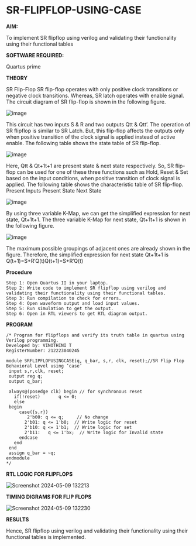# SR-FLIPFLOP-USING-CASE

**AIM:**

To implement  SR flipflop using verilog and validating their functionality using their functional tables

**SOFTWARE REQUIRED:**

Quartus prime

**THEORY**

SR Flip-Flop SR flip-flop operates with only positive clock transitions or negative clock transitions. Whereas, SR latch operates with enable signal. The circuit diagram of SR flip-flop is shown in the following figure.

![image](https://github.com/naavaneetha/SR-FLIPFLOP-USING-CASE/assets/154305477/0f710028-ad52-4d3e-9276-8714cf023a25)

 
This circuit has two inputs S & R and two outputs Qtt & Qtt’. The operation of SR flipflop is similar to SR Latch. But, this flip-flop affects the outputs only when positive transition of the clock signal is applied instead of active enable. The following table shows the state table of SR flip-flop.

![image](https://github.com/naavaneetha/SR-FLIPFLOP-USING-CASE/assets/154305477/dabfc4f4-87e3-4cbc-9472-f89ee1b5ed30)

 
Here, Qtt & Qt+1t+1 are present state & next state respectively. So, SR flip-flop can be used for one of these three functions such as Hold, Reset & Set based on the input conditions, when positive transition of clock signal is applied. The following table shows the characteristic table of SR flip-flop. Present Inputs Present State Next State

![image](https://github.com/naavaneetha/SR-FLIPFLOP-USING-CASE/assets/154305477/dd90d16c-aec5-4290-a586-e2346b1e9eb5)

 
By using three variable K-Map, we can get the simplified expression for next state, Qt+1t+1. The three variable K-Map for next state, Qt+1t+1 is shown in the following figure.

![image](https://github.com/naavaneetha/SR-FLIPFLOP-USING-CASE/assets/154305477/473efad6-d70b-4ca7-aeb7-898bbfca319f)

 
The maximum possible groupings of adjacent ones are already shown in the figure. Therefore, the simplified expression for next state Qt+1t+1 is Q(t+1)=S+R′Q(t)Q(t+1)=S+R′Q(t)

**Procedure**
```
Step 1: Open Quartus II in your laptop.
Step 2: Write code to implement SR flipflop using verilog and validating their functionality using their functional tables.
Step 3: Run compilation to check for errors.
Step 4: Open waveform output and load input values.
Step 5: Run simulation to get the output.
Step 6: Open in RTL viewers to get RTL diagram output.
```
**PROGRAM**
```
/* Program for flipflops and verify its truth table in quartus using Verilog programming.
Developed by: VINOTHINI T
RegisterNumber: 212223040245

module SRFLIPFLOPUSINGCASE(q, q_bar, s,r, clk, reset);//SR Flip Flop Behavioral Level using ‘case’ 
 input s,r,clk, reset;
 output reg q;
 output q_bar;

 always@(posedge clk) begin // for synchronous reset
   if(!reset)       q <= 0;
   else 
 begin
     case({s,r})       
        2'b00: q <= q;     // No change
       2'b01: q <= 1'b0;  // Write logic for reset
       2'b10: q <= 1'b1;  // Write logic for set
       2'b11:	q <= 1'bx;	// Write logic for Invalid state                      
     endcase
   end
 end
 assign q_bar = ~q;
endmodule
*/
```
**RTL LOGIC FOR FLIPFLOPS**

![Screenshot 2024-05-09 132213](https://github.com/Vinothini1711/SR-FLIPFLOP-USING-CASE/assets/144300204/36d95fb3-b1a3-4c3e-93d1-985e5bc10256)

**TIMING DIGRAMS FOR FLIP FLOPS**

![Screenshot 2024-05-09 132230](https://github.com/Vinothini1711/SR-FLIPFLOP-USING-CASE/assets/144300204/78722cfa-be33-439a-a746-c19ba5fbd2ee)

**RESULTS**

Hence, SR flipflop using verilog and validating their functionality using their functional tables is implemented.
